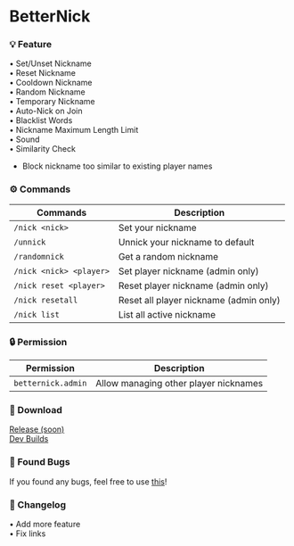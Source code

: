 # BetterNick
### 💡 Feature
• Set/Unset Nickname                                    
• Reset Nickname                                    
• Cooldown Nickname                                    
• Random Nickname                                    
• Temporary Nickname                                    
• Auto-Nick on Join                                    
• Blacklist Words                                    
• Nickname Maximum Length Limit                                    
• Sound                                    
• Similarity Check            
- Block nickname too similar to existing player names                                    
### ⚙️ Commands
| Commands | Description |
|---------|-------------|
| ```/nick <nick>``` | Set your nickname |
| ```/unnick``` | Unnick your nickname to default |
| ```/randomnick``` | Get a random nickname |
| ```/nick <nick> <player>``` | Set player nickname (admin only) |
| ```/nick reset <player>``` | Reset player nickname (admin only) |
| ```/nick resetall``` | Reset all player nickname (admin only) |
| ```/nick list``` | List all active nickname |

### 🔒 Permission
| Permission | Description |
|---------|-------------|
| ```betternick.admin``` | Allow managing other player nicknames |

### 🔗 Download
[Release (soon)](https://poggit.pmmp.io/ci/LuthMC/BetterNick/BetterNick)                                                                              
[Dev Builds](https://poggit.pmmp.io/ci/LuthMC/BetterNick/BetterNick)

### 📢 Found Bugs
If you found any bugs, feel free to use [this](https://github.com/LuthMC/BetterNick/issues)!

### 📍 Changelog
• Add more feature                                    
• Fix links                                    
